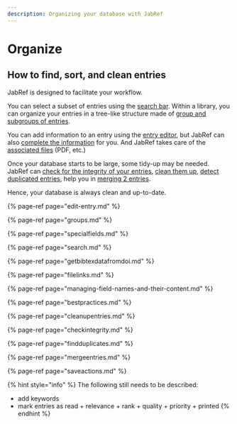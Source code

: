 ```yaml
---
description: Organizing your database with JabRef
---
```


# Organize

## How to find, sort, and clean entries

JabRef is designed to facilitate your workflow.

You can select a subset of entries using the [search bar](search.md). Within a library, you can organize your entries in a tree-like structure made of [group and subgroups of entries](groups.md).

You can add information to an entry using the [entry editor](edit-entry.md), but JabRef can also [complete the information](getbibtexdatafromdoi.md) for you. And JabRef takes care of the [associated files](filelinks.md) \(PDF, etc.\)

Once your database starts to be large, some tidy-up may be needed. JabRef can [check for the integrity of your entries](checkintegrity.md), [clean them up](cleanupentries.md), [detect duplicated entries](findduplicates.md), help you in [merging 2 entries](mergeentries.md).

Hence, your database is always clean and up-to-date.

{% page-ref page="edit-entry.md" %}

{% page-ref page="groups.md" %}

{% page-ref page="specialfields.md" %}

{% page-ref page="search.md" %}

{% page-ref page="getbibtexdatafromdoi.md" %}

{% page-ref page="filelinks.md" %}

{% page-ref page="managing-field-names-and-their-content.md" %}

{% page-ref page="bestpractices.md" %}

{% page-ref page="cleanupentries.md" %}

{% page-ref page="checkintegrity.md" %}

{% page-ref page="findduplicates.md" %}

{% page-ref page="mergeentries.md" %}

{% page-ref page="saveactions.md" %}



{% hint style="info" %}
The following still needs to be described:

* add keywords
* mark entries as read + relevance + rank + quality + priority + printed
{% endhint %}

